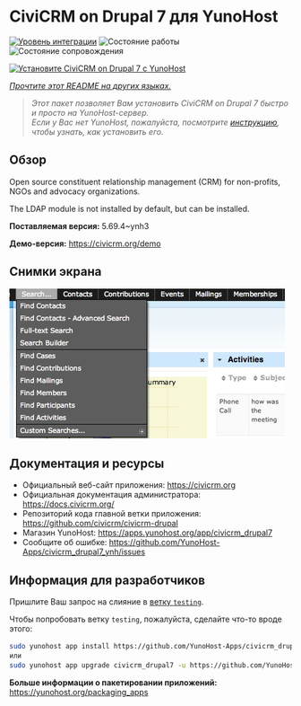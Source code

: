 <!--
Важно: этот README был автоматически сгенерирован <https://github.com/YunoHost/apps/tree/master/tools/readme_generator>
Он НЕ ДОЛЖЕН редактироваться вручную.
-->

# CiviCRM on Drupal 7 для YunoHost

[![Уровень интеграции](https://apps.yunohost.org/badge/integration/civicrm_drupal7)](https://ci-apps.yunohost.org/ci/apps/civicrm_drupal7/)
![Состояние работы](https://apps.yunohost.org/badge/state/civicrm_drupal7)
![Состояние сопровождения](https://apps.yunohost.org/badge/maintained/civicrm_drupal7)

[![Установите CiviCRM on Drupal 7 с YunoHost](https://install-app.yunohost.org/install-with-yunohost.svg)](https://install-app.yunohost.org/?app=civicrm_drupal7)

*[Прочтите этот README на других языках.](./ALL_README.md)*

> *Этот пакет позволяет Вам установить CiviCRM on Drupal 7 быстро и просто на YunoHost-сервер.*  
> *Если у Вас нет YunoHost, пожалуйста, посмотрите [инструкцию](https://yunohost.org/install), чтобы узнать, как установить его.*

## Обзор

Open source constituent relationship management (CRM) for non-profits, NGOs and advocacy organizations.

The LDAP module is not installed by default, but can be installed.


**Поставляемая версия:** 5.69.4~ynh3

**Демо-версия:** <https://civicrm.org/demo>

## Снимки экрана

![Снимок экрана CiviCRM on Drupal 7](./doc/screenshots/screenshot.png)

## Документация и ресурсы

- Официальный веб-сайт приложения: <https://civicrm.org>
- Официальная документация администратора: <https://docs.civicrm.org/>
- Репозиторий кода главной ветки приложения: <https://github.com/civicrm/civicrm-drupal>
- Магазин YunoHost: <https://apps.yunohost.org/app/civicrm_drupal7>
- Сообщите об ошибке: <https://github.com/YunoHost-Apps/civicrm_drupal7_ynh/issues>

## Информация для разработчиков

Пришлите Ваш запрос на слияние в [ветку `testing`](https://github.com/YunoHost-Apps/civicrm_drupal7_ynh/tree/testing).

Чтобы попробовать ветку `testing`, пожалуйста, сделайте что-то вроде этого:

```bash
sudo yunohost app install https://github.com/YunoHost-Apps/civicrm_drupal7_ynh/tree/testing --debug
или
sudo yunohost app upgrade civicrm_drupal7 -u https://github.com/YunoHost-Apps/civicrm_drupal7_ynh/tree/testing --debug
```

**Больше информации о пакетировании приложений:** <https://yunohost.org/packaging_apps>

